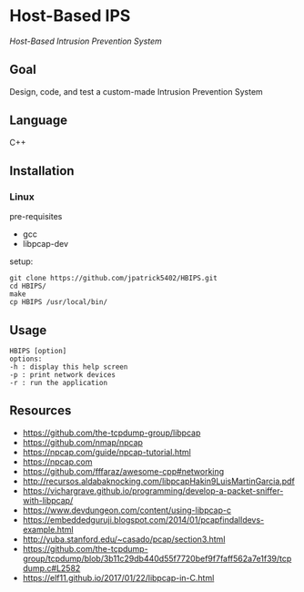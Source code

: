 # Host-Based IPS
_Host-Based Intrusion Prevention System_

## Goal
Design, code, and test a custom-made Intrusion Prevention System

## Language
C++

## Installation
### Linux
pre-requisites
- gcc
- libpcap-dev


setup:
```
git clone https://github.com/jpatrick5402/HBIPS.git
cd HBIPS/
make
cp HBIPS /usr/local/bin/
```


## Usage
```
HBIPS [option]
options:
-h : display this help screen
-p : print network devices
-r : run the application
```


## Resources
- https://github.com/the-tcpdump-group/libpcap
- https://github.com/nmap/npcap
- https://npcap.com/guide/npcap-tutorial.html
- https://npcap.com
- https://github.com/fffaraz/awesome-cpp#networking
- http://recursos.aldabaknocking.com/libpcapHakin9LuisMartinGarcia.pdf
- https://vichargrave.github.io/programming/develop-a-packet-sniffer-with-libpcap/
- https://www.devdungeon.com/content/using-libpcap-c
- https://embeddedguruji.blogspot.com/2014/01/pcapfindalldevs-example.html
- http://yuba.stanford.edu/~casado/pcap/section3.html
- https://github.com/the-tcpdump-group/tcpdump/blob/3b11c29db440d55f7720bef9f7faff562a7e1f39/tcpdump.c#L2582
- https://elf11.github.io/2017/01/22/libpcap-in-C.html
